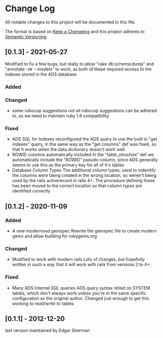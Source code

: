 
# Change Log
All notable changes to this project will be documented in this file.
 
The format is based on [Keep a Changelog](http://keepachangelog.com/)
and this project adheres to [Semantic Versioning](http://semver.org/).
 
## [0.1.3] - 2021-05-27

  Modified to fix a few bugs, but really to allow "rake db:schema:dump" and "annotate -sk --models" to work, as both of these required access to the indexes stored in the ADS database

### Added
 
### Changed
  
- some rubocop suggestions
  not all rubocop suggestions can be adhered to, as we need to maintain ruby 1.9 compatibility
 
### Fixed
 
- ADS SQL for Indexes
  reconfigured the ADS query to use the built in "get indexes" query, in the same way as the "get columns" def was fixed, so that it works when the data dictionary doesn't work well
- ROWID columns automatically included
  In the "table_structure" def we automatically include the "ROWID" pseudo-column, since ADS generally seems to use this as the primary key for all of it's tables
- Database Column Types
  The additional column types, used to indentify the columns were being created in the wrong location, so weren't being used by the rails activerecord in rails 4+.  The procedure defining these has been moved to the correct location so that column types are identified correctly
 
## [0.1.2] - 2020-11-09
 
### Added
   
- A new modernised gemspec
  Rewrite the gemspec file to create modern gems and allow building for rubygems.org

### Changed

- Modified to work with modern rails
  Lots of changes, but hopefully written in such a way that it will work with rails from versions 2 to 4+

### Fixed

- Many ADS Internal SQL queries
  ADS query syntax relied on SYSTEM tables, which don't always work unless you're in the same specific configuration as the original author.  Changed just enough to get this working to read/write to tables
 
## [0.1.1] - 2012-12-20

last version maintained by Edgar Sherman